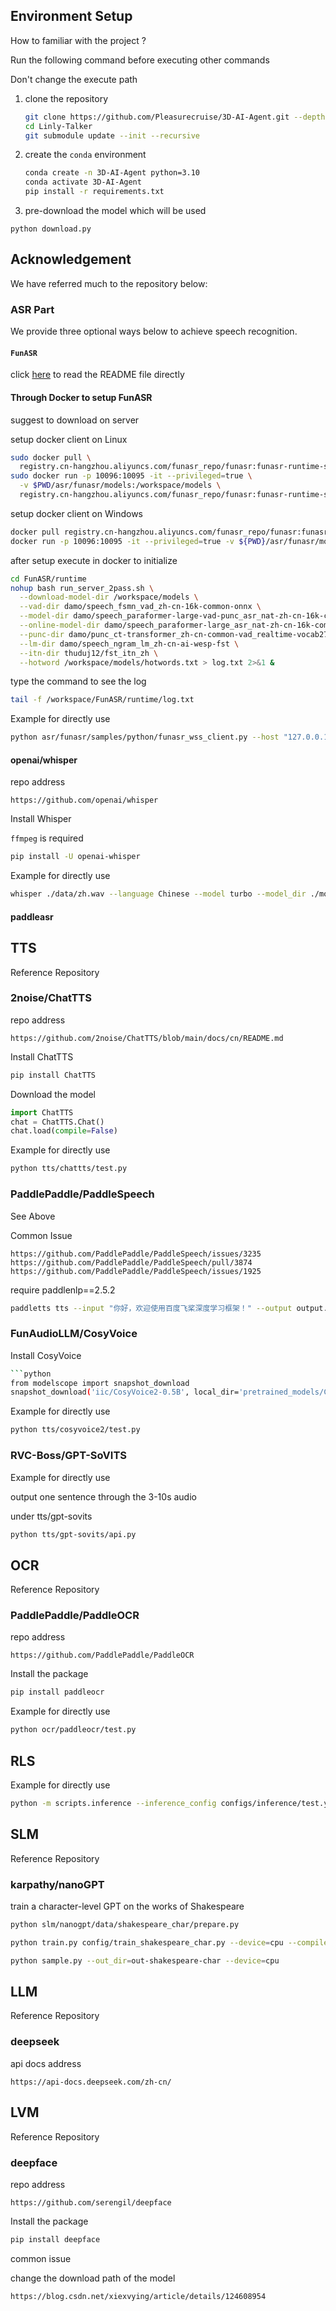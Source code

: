 ## Environment Setup

How to familiar with the project ?

Run the following command before executing other commands

Don't change the execute path

1. clone the repository

    ```bash
    git clone https://github.com/Pleasurecruise/3D-AI-Agent.git --depth 1
    cd Linly-Talker
    git submodule update --init --recursive
    ```
2. create the `conda` environment

    ```bash
    conda create -n 3D-AI-Agent python=3.10
    conda activate 3D-AI-Agent
    pip install -r requirements.txt
    ````

3. pre-download the model which will be used

  ```
  python download.py
  ```

## Acknowledgement

We have referred much to the repository below:

### ASR Part

We provide three optional ways below to achieve speech recognition.

#### `FunASR`

click [here](https://github.com/modelscope/FunASR/blob/main/runtime/readme_cn.md) to read the README file directly

#### Through Docker to setup FunASR

suggest to download on server

setup docker client on Linux

```bash
sudo docker pull \
  registry.cn-hangzhou.aliyuncs.com/funasr_repo/funasr:funasr-runtime-sdk-online-cpu-0.1.12
sudo docker run -p 10096:10095 -it --privileged=true \
  -v $PWD/asr/funasr/models:/workspace/models \
  registry.cn-hangzhou.aliyuncs.com/funasr_repo/funasr:funasr-runtime-sdk-online-cpu-0.1.12
```
setup docker client on Windows

```bash
docker pull registry.cn-hangzhou.aliyuncs.com/funasr_repo/funasr:funasr-runtime-sdk-online-cpu-0.1.12
docker run -p 10096:10095 -it --privileged=true -v ${PWD}/asr/funasr/models:/workspace/models registry.cn-hangzhou.aliyuncs.com/funasr_repo/funasr:funasr-runtime-sdk-online-cpu-0.1.12
```
after setup execute in docker to initialize

```bash
cd FunASR/runtime
nohup bash run_server_2pass.sh \
  --download-model-dir /workspace/models \
  --vad-dir damo/speech_fsmn_vad_zh-cn-16k-common-onnx \
  --model-dir damo/speech_paraformer-large-vad-punc_asr_nat-zh-cn-16k-common-vocab8404-onnx  \
  --online-model-dir damo/speech_paraformer-large_asr_nat-zh-cn-16k-common-vocab8404-online-onnx  \
  --punc-dir damo/punc_ct-transformer_zh-cn-common-vad_realtime-vocab272727-onnx \
  --lm-dir damo/speech_ngram_lm_zh-cn-ai-wesp-fst \
  --itn-dir thuduj12/fst_itn_zh \
  --hotword /workspace/models/hotwords.txt > log.txt 2>&1 &
```
type the command to see the log

```bash
tail -f /workspace/FunASR/runtime/log.txt
```
Example for directly use

```bash
python asr/funasr/samples/python/funasr_wss_client.py --host "127.0.0.1" --port 10096 --mode 2pass
```
#### openai/whisper

repo address

```
https://github.com/openai/whisper
```
Install Whisper

`ffmpeg` is required

```bash
pip install -U openai-whisper
```
Example for directly use

```bash
whisper ./data/zh.wav --language Chinese --model turbo --model_dir ./models
```
#### paddleasr

## TTS

Reference Repository

### 2noise/ChatTTS

repo address

```
https://github.com/2noise/ChatTTS/blob/main/docs/cn/README.md
```
Install ChatTTS

```bash
pip install ChatTTS
```
Download the model

```python
import ChatTTS
chat = ChatTTS.Chat()
chat.load(compile=False)
```
Example for directly use

```bash
python tts/chattts/test.py
```
### PaddlePaddle/PaddleSpeech

See Above

Common Issue

```
https://github.com/PaddlePaddle/PaddleSpeech/issues/3235
https://github.com/PaddlePaddle/PaddleSpeech/pull/3874
https://github.com/PaddlePaddle/PaddleSpeech/issues/1925
```
require paddlenlp==2.5.2
```bash
paddletts tts --input "你好，欢迎使用百度飞桨深度学习框架！" --output output.wav
```
### FunAudioLLM/CosyVoice

Install CosyVoice

```bash
```python
from modelscope import snapshot_download
snapshot_download('iic/CosyVoice2-0.5B', local_dir='pretrained_models/CosyVoice2-0.5B')
```
Example for directly use

```bash
python tts/cosyvoice2/test.py
```
### RVC-Boss/GPT-SoVITS

Example for directly use

output one sentence through the 3-10s audio

under tts/gpt-sovits

```bash
python tts/gpt-sovits/api.py
```

## OCR

Reference Repository

### PaddlePaddle/PaddleOCR

repo address

```
https://github.com/PaddlePaddle/PaddleOCR
```

Install the package

```bash
pip install paddleocr
```
Example for directly use

```bash
python ocr/paddleocr/test.py
```

## RLS

Example for directly use

```bash
python -m scripts.inference --inference_config configs/inference/test.yaml 
```

## SLM

Reference Repository

### karpathy/nanoGPT

train a character-level GPT on the works of Shakespeare

```bash
python slm/nanogpt/data/shakespeare_char/prepare.py
```
```bash
python train.py config/train_shakespeare_char.py --device=cpu --compile=False --eval_iters=20 --log_interval=1 --block_size=64 --batch_size=12 --n_layer=4 --n_head=4 --n_embd=128 --max_iters=2000 --lr_decay_iters=2000 --dropout=0.0
```
```bash
python sample.py --out_dir=out-shakespeare-char --device=cpu
```

## LLM

Reference Repository

### deepseek

api docs address

```
https://api-docs.deepseek.com/zh-cn/
```

## LVM

Reference Repository

### deepface

repo address

```
https://github.com/serengil/deepface
```

Install the package

```bash
pip install deepface
```

common issue

change the download path of the model

```
https://blog.csdn.net/xiexvying/article/details/124608954
```